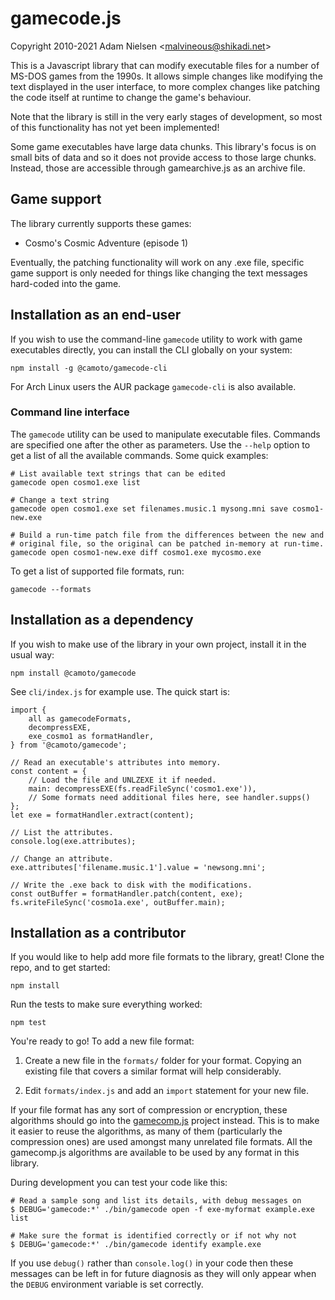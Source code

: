 # gamecode.js
Copyright 2010-2021 Adam Nielsen <<malvineous@shikadi.net>>  

This is a Javascript library that can modify executable files for a number of
MS-DOS games from the 1990s.  It allows simple changes like modifying the text
displayed in the user interface, to more complex changes like patching the code
itself at runtime to change the game's behaviour.

Note that the library is still in the very early stages of development, so most
of this functionality has not yet been implemented!

Some game executables have large data chunks.  This library's focus is on small
bits of data and so it does not provide access to those large chunks.  Instead,
those are accessible through gamearchive.js as an archive file.

## Game support

The library currently supports these games:

 * Cosmo's Cosmic Adventure (episode 1)

Eventually, the patching functionality will work on any .exe file, specific game
support is only needed for things like changing the text messages hard-coded
into the game.

## Installation as an end-user

If you wish to use the command-line `gamecode` utility to work with game
executables directly, you can install the CLI globally on your system:

    npm install -g @camoto/gamecode-cli

For Arch Linux users the AUR package `gamecode-cli` is also available.

### Command line interface

The `gamecode` utility can be used to manipulate executable files.
Commands are specified one after the other as parameters.  Use the
`--help` option to get a list of all the available commands.  Some
quick examples:

    # List available text strings that can be edited
    gamecode open cosmo1.exe list
    
    # Change a text string
    gamecode open cosmo1.exe set filenames.music.1 mysong.mni save cosmo1-new.exe
    
    # Build a run-time patch file from the differences between the new and
    # original file, so the original can be patched in-memory at run-time.
    gamecode open cosmo1-new.exe diff cosmo1.exe mycosmo.exe

To get a list of supported file formats, run:

    gamecode --formats

## Installation as a dependency

If you wish to make use of the library in your own project, install it in the
usual way:

    npm install @camoto/gamecode

See `cli/index.js` for example use.  The quick start is:

    import {
        all as gamecodeFormats,
        decompressEXE,
        exe_cosmo1 as formatHandler,
    } from '@camoto/gamecode';
    
    // Read an executable's attributes into memory.
    const content = {
        // Load the file and UNLZEXE it if needed.
        main: decompressEXE(fs.readFileSync('cosmo1.exe')),
        // Some formats need additional files here, see handler.supps()
    };
    let exe = formatHandler.extract(content);
    
    // List the attributes.
    console.log(exe.attributes);
    
    // Change an attribute.
    exe.attributes['filename.music.1'].value = 'newsong.mni';
    
    // Write the .exe back to disk with the modifications.
    const outBuffer = formatHandler.patch(content, exe);
    fs.writeFileSync('cosmo1a.exe', outBuffer.main);

## Installation as a contributor

If you would like to help add more file formats to the library, great!
Clone the repo, and to get started:

    npm install

Run the tests to make sure everything worked:

    npm test

You're ready to go!  To add a new file format:

 1. Create a new file in the `formats/` folder for your format.
    Copying an existing file that covers a similar format will help
    considerably.
    
 2. Edit `formats/index.js` and add an `import` statement for your new file.

If your file format has any sort of compression or encryption, these algorithms
should go into the [gamecomp.js](https://github.com/Malvineous/gamecompjs)
project instead.  This is to make it easier to reuse the algorithms, as many of
them (particularly the compression ones) are used amongst many unrelated file
formats.  All the gamecomp.js algorithms are available to be used by any format
in this library.

During development you can test your code like this:

    # Read a sample song and list its details, with debug messages on
    $ DEBUG='gamecode:*' ./bin/gamecode open -f exe-myformat example.exe list

    # Make sure the format is identified correctly or if not why not
    $ DEBUG='gamecode:*' ./bin/gamecode identify example.exe

If you use `debug()` rather than `console.log()` in your code then these
messages can be left in for future diagnosis as they will only appear when the
`DEBUG` environment variable is set correctly.
